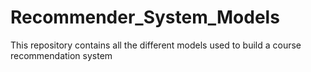 # Recommender_System_Models
This repository contains all the different models used to build a course recommendation system

